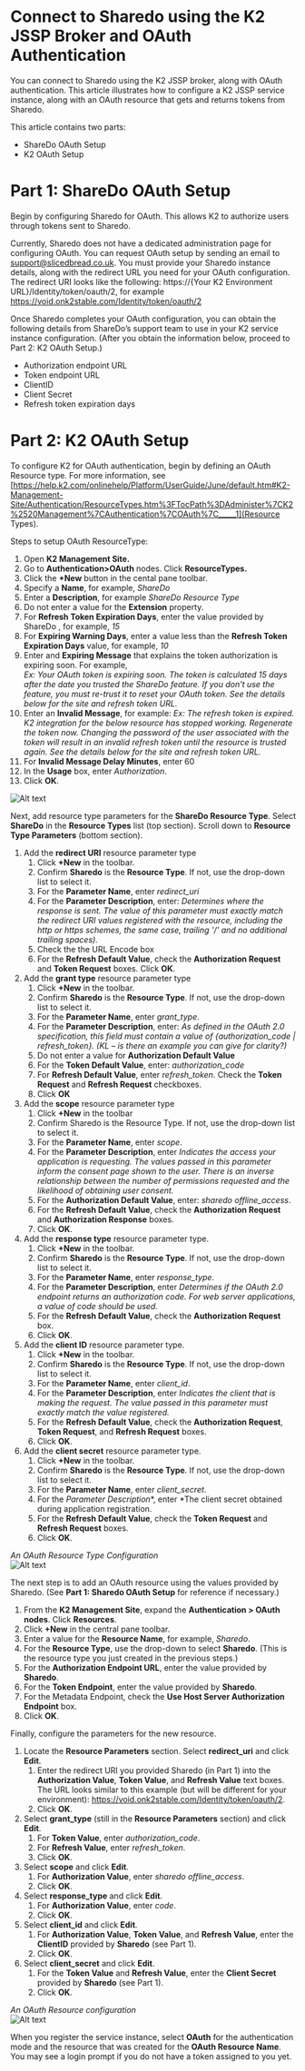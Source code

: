 # Connect to Sharedo using the K2 JSSP Broker and OAuth Authentication

You can connect to Sharedo using the K2 JSSP broker, along with OAuth authentication. This article illustrates how to configure a K2 JSSP service instance, along with an OAuth resource that gets and returns tokens from Sharedo.

This article contains two parts:
  - ShareDo OAuth Setup
  - K2 OAuth Setup

# Part 1: ShareDo OAuth Setup

Begin by configuring Sharedo for OAuth. This allows K2 to authorize users through tokens sent to Sharedo.

Currently, Sharedo does not have a dedicated administration page for configuring OAuth. You can request OAuth setup by sending an email to support@slicedbread.co.uk. You must provide your Sharedo instance details, along with the redirect URL you need for your OAuth configuration. The redirect URI looks like the following: https://{Your K2 Environment URL}/Identity/token/oauth/2, for example https://void.onk2stable.com/Identity/token/oauth/2

Once Sharedo completes your OAuth configuration, you can obtain the following details from ShareDo’s support team to use in your K2 service instance configuration.  (After you obtain the information below, proceed to Part 2: K2 OAuth Setup.)

  - Authorization endpoint URL
  - Token endpoint URL
  - ClientID
  - Client Secret
  - Refresh token expiration days

# Part 2: K2 OAuth Setup

To configure K2 for OAuth authentication, begin by defining an OAuth Resource type. For more information, see [https://help.k2.com/onlinehelp/Platform/UserGuide/June/default.htm#K2-Management-Site/Authentication/ResourceTypes.htm%3FTocPath%3DAdminister%7CK2%2520Management%7CAuthentication%7COAuth%7C_____1](Resource Types).

Steps to setup OAuth ResourceType:
1. Open **K2 Management Site.**
2. Go to **Authentication>OAuth** nodes. Click **ResourceTypes.**
3. Click the **+New** button in the cental pane toolbar.
4. Specify a **Name**, for example, *ShareDo*
5. Enter a **Description**, for example *ShareDo Resource Type*
6. Do not enter a value for the **Extension** property.
7. For **Refresh Token Expiration Days**, enter the value provided by ShareDo , for example, *15*
8. For **Expiring Warning Days**, enter a value less than the **Refresh Token Expiration Days** value, for example, *10*
9. Enter and **Expiring Message** that explains the token authorization is expiring soon. For example,  
*Ex: Your OAuth token is expiring soon. The token is calculated 15 days after the date you trusted the ShareDo feature. If you don’t use the feature, you must re-trust it to reset your OAuth token. See the details below for the site and refresh token URL.*
11. Enter an **Invalid Message**, for example:
*Ex: The refresh token is expired.  
K2 integration for the below resource has stopped working. Regenerate the token now. Changing the password of the user associated with the token will result in an invalid refresh token until the resource is trusted again. See the details below for the site and refresh token URL.*
12. For **Invalid Message Delay Minutes**, enter 60
13. In the **Usage** box, enter *Authorization*.
14. Click **OK**.

![Alt text](/OAuthSetup-K2-NewResourceType.jpg?raw=true "OAuth Resource Type")

Next, add resource type parameters for the **ShareDo Resource Type**. Select **ShareDo** in the **Resource Types** list (top section). Scroll down to **Resource Type Parameters** (bottom section).
1. Add the **redirect URI** resource parameter type
   1. Click **+New** in the toolbar.
   2. Confirm **Sharedo** is the **Resource Type**. If not, use the drop-down list to select it. 
   3. For the **Parameter Name**, enter *redirect_uri*
   4. For the **Parameter Description**, enter: *Determines where the response is sent. The value of this parameter must exactly match the redirect URI  values registered with the resource, including the http or https schemes, the same case, trailing '/' and no additional trailing spaces).*
   5. Check the the URL Encode box
   6. For the **Refresh Default Value**, check the **Authorization Request** and **Token Request** boxes. Click **OK**.
2. Add the **grant type** resource parameter type
   1. Click **+New** in the toolbar.
   2. Confirm **Sharedo** is the **Resource Type**. If not, use the drop-down list to select it.
   3. For the **Parameter Name**, enter *grant_type*.
   4. For the **Parameter Description**, enter: *As defined in the OAuth 2.0 specification, this field must contain a value of {authorization_code | refresh_token}. (KL – is there an example you can give for clarity?)*
   5. Do not enter a value for **Authorization Default Value**
   6. For the **Token Default Value**, enter: *authorization_code*
   7. For **Refresh Default Value**, enter *refresh_token*. Check the **Token Request** and **Refresh Request** checkboxes.
   8. Click **OK**
3. Add the **scope** resource parameter type
   1. Click **+New** in the toolbar
   2. Confirm Sharedo is the Resource Type. If not, use the drop-down list to select it.
   3. For the **Parameter Name**, enter *scope*.
   4. For the **Parameter Description**, enter *Indicates the access your application is requesting. The values passed in this parameter inform the consent page shown to the user. There is an inverse relationship between the number of permissions requested and the likelihood of obtaining user consent.*
   5. For the **Authorization Default Value**, enter: *sharedo offline_access*.
   6. For the **Refresh Default Value**, check the **Authorization Request** and **Authorization Response** boxes.
   7. Click **OK**.
4. Add the **response type** resource parameter type.
   1. Click **+New** in the toolbar.
   2. Confirm **Sharedo** is the **Resource Type**. If not, use the drop-down list to select it.
   3. For the **Parameter Name**, enter *response_type*.
   4. For the **Parameter Description**, enter *Determines if the OAuth 2.0 endpoint returns an authorization code. For web server applications, a value of code should be used.*
   5. For the **Refresh Default Value**, check the **Authorization Request** box.
   6. Click **OK**.
5. Add the **client ID** resource parameter type.
   1. Click **+New** in the toolbar.
   2. Confirm **Sharedo** is the **Resource Type**. If not, use the drop-down list to select it.
   3. For the **Parameter Name**, enter *client_id*.
   4. For the **Parameter Description**, enter *Indicates the client that is making the request. The value passed in this parameter must exactly match the value registered.*
   5. For the **Refresh Default Value**, check the **Authorization Request**, **Token Request**, and **Refresh Request** boxes.
   6. Click **OK**.
6. Add the **client secret** resource parameter type.
   1. Click **+New** in the toolbar.
   2. Confirm **Sharedo** is the **Resource Type**. If not, use the drop-down list to select it.
   3. For the **Parameter Name**, enter *client_secret*.
   4. For the *Parameter Description**, enter *The client secret obtained during application registration.
   5. For the **Refresh Default Value**, check the **Token Request** and **Refresh Request** boxes.
   6. Click **OK**.

*An OAuth Resource Type Configuration*  
![Alt text](/OAuthSetup-K2-ResourceType.jpg?raw=true "OAuth Resource Type")

The next step is to add an OAuth resource using the values provided by Sharedo. (See **Part 1: Sharedo OAuth Setup** for reference if necessary.)
1. From the **K2 Management Site**, expand the **Authentication > OAuth nodes**. Click **Resources**. 
2. Click **+New** in the central pane toolbar.
3. Enter a value for the **Resource Name**, for example, *Sharedo*.
4. For the **Resource Type**, use the drop-down to select **Sharedo**. (This is the resource type you just created in the previous steps.)
5. For the **Authorization Endpoint URL**, enter the value provided by **Sharedo**.
6. For the **Token Endpoint**, enter the value provided by **Sharedo**.
7. For the Metadata Endpoint, check the **Use Host Server Authorization Endpoint** box.
8. Click **OK**.

Finally, configure the parameters for the new resource.
1. Locate the **Resource Parameters** section. Select **redirect_uri** and click **Edit**. 
   1. Enter the redirect URI you provided Sharedo (in Part 1) into the **Authorization Value**, **Token Value**, and **Refresh Value** text boxes. The URL looks similar to this example (but will be different for your environment):
https://void.onk2stable.com/Identity/token/oauth/2.
   2. Click **OK**.
2. Select **grant_type** (still in the **Resource Parameters** section) and click **Edit**.
   1. For **Token Value**, enter *authorization_code*.
   2. For **Refresh Value**, enter *refresh_token*.
   3. Click **OK**.
3. Select **scope** and click **Edit**.
   1. For **Authorization Value**, enter *sharedo offline_access*.
   2. Click **OK**.
4. Select **response_type** and click **Edit**.
   1. For **Authorization Value**, enter *code*.
   2. Click **OK**.
5. Select **client_id** and click **Edit**.
   1. For **Authorization Value**, **Token Value**, and **Refresh Value**, enter the **ClientID** provided by **Sharedo** (see Part 1).
   2. Click **OK**.
6. Select **client_secret** and click **Edit**.
   1. For the **Token Value** and **Refresh Value**, enter the **Client Secret** provided by **Sharedo** (see Part 1).
   2. Click **OK**.


*An OAuth Resource configuration*  
![Alt text](/OAuthSetup-K2-Resource.jpg?raw=true "OAuth Resource Type")


When you register the service instance, select **OAuth** for the authentication mode and the resource that was created for the **OAuth Resource Name**. You may see a login prompt if you do not have a token assigned to you yet.
